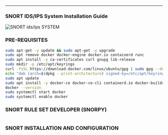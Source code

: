 ---
### SNORT IDS/IPS System Installation Guide

![SNORT ids/ips SYSTEM](https://cyberhub.oss-me-central-1.aliyuncs.com/uploads/V-OFXjGTSHrFZjg_KTxNbo4b2v7GdT)


### PRE-REQUISITES

```bash
sudo apt-get -y update && sudo apt-get -y upgrade
sudo apt remove docker docker-engine docker.io containerd runc
sudo apt install -y ca-certificates curl gnupg lsb-release
sudo mkdir -p /etc/apt/keyrings
curl -fsSL https://download.docker.com/linux/ubuntu/gpg | sudo gpg --dearmor -o /etc/apt/keyrings/docker.gpg
echo "deb [arch=$(dpkg --print-architecture) signed-by=/etc/apt/keyrings/docker.gpg] https://download.docker.com/linux/ubuntu $(lsb_release -cs) stable" | sudo tee /etc/apt/sources.list.d/docker.list > /dev/null
sudo apt update
sudo apt install -y docker-ce docker-ce-cli containerd.io docker-buildx-plugin docker-compose-plugin
docker --version
sudo systemctl start docker
sudo systemctl enable docker
```

### SNORT RULE SET DEVELOPER (SNORPY)
```bash

```



### SNORT INSTALLATION AND CONFIGURATION